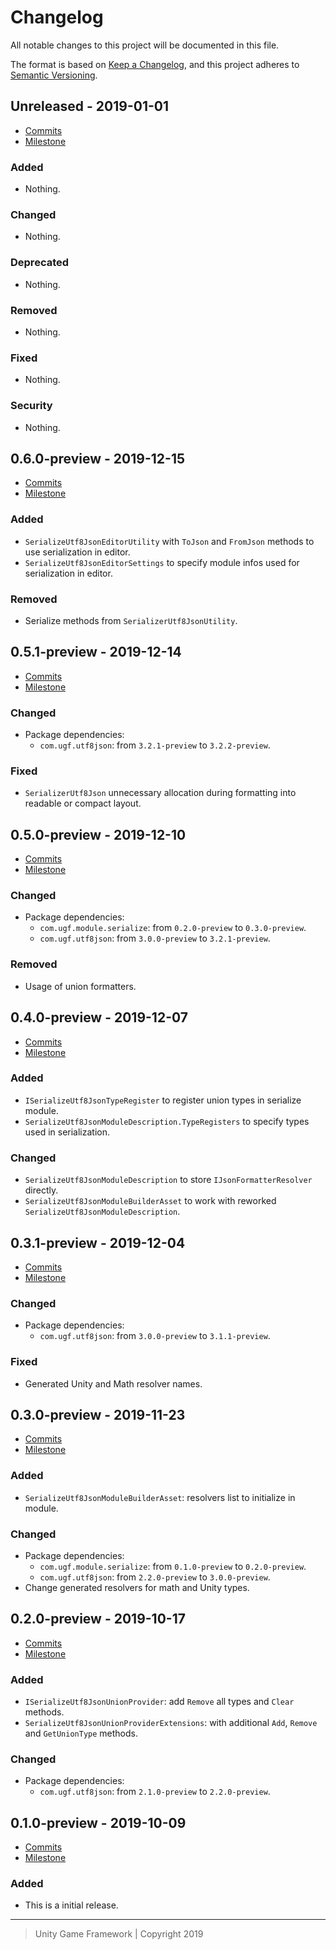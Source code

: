 # Changelog
All notable changes to this project will be documented in this file.

The format is based on [Keep a Changelog](https://keepachangelog.com/en/1.0.0/),
and this project adheres to [Semantic Versioning](https://semver.org/spec/v2.0.0.html).

## Unreleased - 2019-01-01
- [Commits](https://github.com/unity-game-framework/ugf-module-serialize-utf8json/compare/0.0.0...0.0.0)
- [Milestone](https://github.com/unity-game-framework/ugf-module-serialize-utf8json/milestone/0?closed=1)

### Added
- Nothing.

### Changed
- Nothing.

### Deprecated
- Nothing.

### Removed
- Nothing.

### Fixed
- Nothing.

### Security
- Nothing.

## 0.6.0-preview - 2019-12-15
- [Commits](https://github.com/unity-game-framework/ugf-module-serialize-utf8json/compare/0.5.1-preview...0.6.0-preview)
- [Milestone](https://github.com/unity-game-framework/ugf-module-serialize-utf8json/milestone/8?closed=1)

### Added
- `SerializeUtf8JsonEditorUtility` with `ToJson` and `FromJson` methods to use serialization in editor.
- `SerializeUtf8JsonEditorSettings` to specify module infos used for serialization in editor.

### Removed
- Serialize methods from `SerializerUtf8JsonUtility`.

## 0.5.1-preview - 2019-12-14
- [Commits](https://github.com/unity-game-framework/ugf-module-serialize-utf8json/compare/0.5.0-preview...0.5.1-preview)
- [Milestone](https://github.com/unity-game-framework/ugf-module-serialize-utf8json/milestone/7?closed=1)

### Changed
- Package dependencies:
    - `com.ugf.utf8json`: from `3.2.1-preview` to `3.2.2-preview`.

### Fixed
- `SerializerUtf8Json` unnecessary allocation during formatting into readable or compact layout.

## 0.5.0-preview - 2019-12-10
- [Commits](https://github.com/unity-game-framework/ugf-module-serialize-utf8json/compare/0.4.0-preview...0.5.0-preview)
- [Milestone](https://github.com/unity-game-framework/ugf-module-serialize-utf8json/milestone/6?closed=1)

### Changed
- Package dependencies:
    - `com.ugf.module.serialize`: from `0.2.0-preview` to `0.3.0-preview`.
    - `com.ugf.utf8json`: from `3.0.0-preview` to `3.2.1-preview`.

### Removed
- Usage of union formatters.

## 0.4.0-preview - 2019-12-07
- [Commits](https://github.com/unity-game-framework/ugf-module-serialize-utf8json/compare/0.3.1-preview...0.4.0-preview)
- [Milestone](https://github.com/unity-game-framework/ugf-module-serialize-utf8json/milestone/5?closed=1)

### Added
- `ISerializeUtf8JsonTypeRegister` to register union types in serialize module.
- `SerializeUtf8JsonModuleDescription.TypeRegisters` to specify types used in serialization.

### Changed
- `SerializeUtf8JsonModuleDescription` to store `IJsonFormatterResolver` directly.
- `SerializeUtf8JsonModuleBuilderAsset` to work with reworked `SerializeUtf8JsonModuleDescription`.

## 0.3.1-preview - 2019-12-04
- [Commits](https://github.com/unity-game-framework/ugf-module-serialize-utf8json/compare/0.3.0-preview...0.3.1-preview)
- [Milestone](https://github.com/unity-game-framework/ugf-module-serialize-utf8json/milestone/4?closed=1)

### Changed
- Package dependencies:
    - `com.ugf.utf8json`: from `3.0.0-preview` to `3.1.1-preview`.

### Fixed
- Generated Unity and Math resolver names.

## 0.3.0-preview - 2019-11-23
- [Commits](https://github.com/unity-game-framework/ugf-module-serialize-utf8json/compare/0.2.0-preview...0.3.0-preview)
- [Milestone](https://github.com/unity-game-framework/ugf-module-serialize-utf8json/milestone/3?closed=1)

### Added
- `SerializeUtf8JsonModuleBuilderAsset`: resolvers list to initialize in module.

### Changed
- Package dependencies:
    - `com.ugf.module.serialize`: from `0.1.0-preview` to `0.2.0-preview`.
    - `com.ugf.utf8json`: from `2.2.0-preview` to `3.0.0-preview`.
- Change generated resolvers for math and Unity types.

## 0.2.0-preview - 2019-10-17
- [Commits](https://github.com/unity-game-framework/ugf-module-serialize-utf8json/compare/0.1.0-preview...0.2.0-preview)
- [Milestone](https://github.com/unity-game-framework/ugf-module-serialize-utf8json/milestone/2?closed=1)

### Added
- `ISerializeUtf8JsonUnionProvider`: add `Remove` all types and `Clear` methods.
- `SerializeUtf8JsonUnionProviderExtensions`: with additional `Add`, `Remove` and `GetUnionType` methods.

### Changed
- Package dependencies:
    - `com.ugf.utf8json`: from `2.1.0-preview` to `2.2.0-preview`.

## 0.1.0-preview - 2019-10-09
- [Commits](https://github.com/unity-game-framework/ugf-module-serialize-utf8json/compare/e4f3f22...0.1.0-preview)
- [Milestone](https://github.com/unity-game-framework/ugf-module-serialize-utf8json/milestone/1?closed=1)

### Added
- This is a initial release.

---
> Unity Game Framework | Copyright 2019
